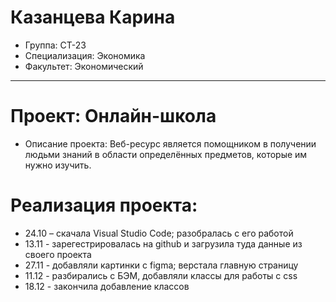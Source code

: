 # Казанцева Карина
- Группа: СТ-23
- Специализация: Экономика
- Факультет: Экономический
---
# Проект: Онлайн-школа
- Описание проекта: Веб-ресурс является помощником в получении людьми знаний в области определённых предметов, которые им нужно изучить. 
# Реализация проекта:
- 24.10 – скачала Visual Studio Code; разобралась с его работой
- 13.11 - зарегестрировалась на github и загрузила туда данные из своего проекта
- 27.11 - добавляли картинки с figma; верстала главную страницу
- 11.12 - разбирались с БЭМ, добавляли классы для работы с css
- 18.12 - закончила добавление классов